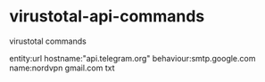 # virustotal-api-commands
virustotal commands

entity:url hostname:"api.telegram.org"
behaviour:smtp.google.com
name:nordvpn gmail.com txt

